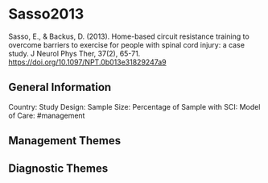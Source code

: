 # Sasso2013
Sasso, E., & Backus, D. (2013). Home-based circuit resistance training to overcome barriers to exercise for people with spinal cord injury: a case study. J Neurol Phys Ther, 37(2), 65-71. https://doi.org/10.1097/NPT.0b013e31829247a9 

## General Information
Country: 
Study Design: 
Sample Size: 
Percentage of Sample with SCI:
Model of Care: #management 

## Management Themes


## Diagnostic Themes
